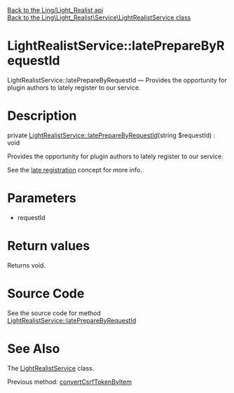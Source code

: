 [Back to the Ling/Light_Realist api](https://github.com/lingtalfi/Light_Realist/blob/master/doc/api/Ling/Light_Realist.md)<br>
[Back to the Ling\Light_Realist\Service\LightRealistService class](https://github.com/lingtalfi/Light_Realist/blob/master/doc/api/Ling/Light_Realist/Service/LightRealistService.md)


LightRealistService::latePrepareByRequestId
================



LightRealistService::latePrepareByRequestId — Provides the opportunity for plugin authors to lately register to our service.




Description
================


private [LightRealistService::latePrepareByRequestId](https://github.com/lingtalfi/Light_Realist/blob/master/doc/api/Ling/Light_Realist/Service/LightRealistService/latePrepareByRequestId.md)(string $requestId) : void




Provides the opportunity for plugin authors to lately register to our service.

See the [late registration](https://github.com/lingtalfi/Light/blob/master/personal/mydoc/pages/design/late-service-registration.md) concept for more info.




Parameters
================


- requestId

    


Return values
================

Returns void.








Source Code
===========
See the source code for method [LightRealistService::latePrepareByRequestId](https://github.com/lingtalfi/Light_Realist/blob/master/Service/LightRealistService.php#L1079-L1100)


See Also
================

The [LightRealistService](https://github.com/lingtalfi/Light_Realist/blob/master/doc/api/Ling/Light_Realist/Service/LightRealistService.md) class.

Previous method: [convertCsrfTokenByItem](https://github.com/lingtalfi/Light_Realist/blob/master/doc/api/Ling/Light_Realist/Service/LightRealistService/convertCsrfTokenByItem.md)<br>

